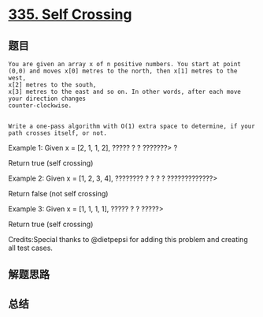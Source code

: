 # [335. Self Crossing](https://leetcode.com/problems/self-crossing/)

## 题目

        
    You are given an array x of n positive numbers. You start at point (0,0) and moves x[0] metres to the north, then x[1] metres to the west,
    x[2] metres to the south,
    x[3] metres to the east and so on. In other words, after each move your direction changes
    counter-clockwise.


    Write a one-pass algorithm with O(1) extra space to determine, if your path crosses itself, or not.



Example 1:
Given x = [2, 1, 1, 2],
?????
?   ?
???????>
    ?

Return true (self crossing)




Example 2:
Given x = [1, 2, 3, 4],
????????
?      ?
?
?
?????????????>

Return false (not self crossing)




Example 3:
Given x = [1, 1, 1, 1],
?????
?   ?
?????>

Return true (self crossing)



Credits:Special thanks to @dietpepsi for adding this problem and creating all test cases.
      

## 解题思路


## 总结


